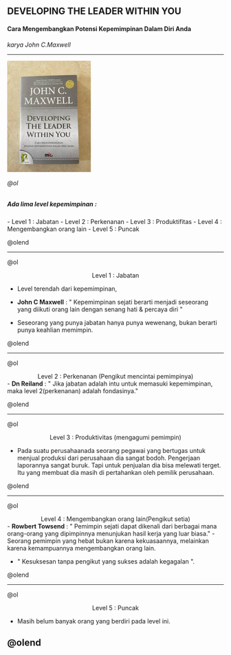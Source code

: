 ## DEVELOPING THE LEADER WITHIN YOU

<h4> Cara Mengembangkan Potensi Kepemimpinan Dalam Diri Anda</h4>
<h6> karya John C.Maxwell

---

![Flux explaned](https://raw.githubusercontent.com/soedarhana/TRYrepository/master/Presentasi.jpg)

@ol

<h5>Ada lima level kepemimpinan :</h5>
- Level 1 : Jabatan
- Level 2 : Perkenanan
- Level 3 : Produktifitas
- Level 4 : Mengembangkan orang lain
- Level 5 : Puncak

@olend

---

@ol
<center>Level 1 : Jabatan</center>

- Level terendah dari kepemimpinan,


- <strong>John C Maxwell</strong> : " Kepemimpinan sejati berarti menjadi seseorang yang diikuti orang lain dengan senang hati & percaya diri "
- Seseorang yang punya jabatan hanya punya wewenang, bukan berarti punya keahlian memimpin.

@olend

---

@ol
<center>Level 2 : Perkenanan (Pengikut mencintai pemimpinya)</center>
- <b>Dn Reiland</b> : " Jika jabatan adalah intu untuk memasuki kepemimpinan, maka level 2(perkenanan) adalah fondasinya."

@olend

---

@ol
<center>Level 3 : Produktivitas (mengagumi pemimpin)</center>

- Pada suatu perusahaanada seorang pegawai yang bertugas untuk menjual produksi dari perusahaan dia sangat bodoh. Pengerjaan laporannya sangat buruk. Tapi untuk penjualan dia bisa melewati terget. Itu yang membuat dia masih di pertahankan oleh pemilik perusahaan.

@olend

---

@ol

<center>Level 4 : Mengembangkan orang lain(Pengikut setia)</center>
- <b>Rowbert Towsend</b> : " Pemimpin sejati dapat dikenali dari berbagai mana orang-orang yang dipimpinnya menunjukan hasil kerja yang luar biasa." 
- Seorang pemimpin yang hebat bukan karena kekuasaannya, melainkan karena kemampuannya mengembangkan orang lain. 

- " Kesuksesan tanpa pengikut yang sukses adalah kegagalan ".

@olend

---
 
@ol

<center>Level 5 : Puncak</center>

- Masih belum banyak orang yang berdiri pada level ini.

@olend
---
